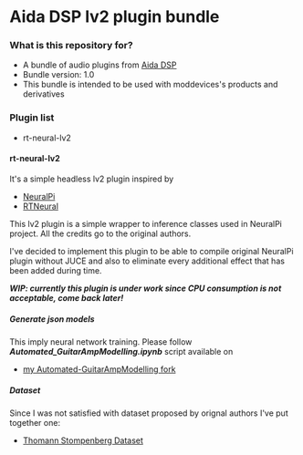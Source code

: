 # Aida DSP lv2 plugin bundle #

### What is this repository for? ###

* A bundle of audio plugins from [Aida DSP](http://aidadsp.cc)
* Bundle version: 1.0
* This bundle is intended to be used with moddevices's products and derivatives

### Plugin list ###

* rt-neural-lv2

#### rt-neural-lv2 ####

It's a simple headless lv2 plugin inspired by

- [NeuralPi](https://github.com/GuitarML/NeuralPi)
- [RTNeural](https://github.com/jatinchowdhury18/RTNeural.git)

This lv2 plugin is a simple wrapper to inference classes used in NeuralPi project. All
the credits go to the original authors.

I've decided to implement this plugin to be able to compile original NeuralPi plugin without JUCE
and also to eliminate every additional effect that has been added during time.

__*WIP: currently this plugin is under work since CPU consumption is not acceptable, come back later!*__

##### Generate json models #####

This imply neural network training. Please follow __*Automated_GuitarAmpModelling.ipynb*__ script available on

- [my Automated-GuitarAmpModelling fork](https://github.com/MaxPayne86/Automated-GuitarAmpModelling/tree/aidadsp_devel)

##### Dataset #####

Since I was not satisfied with dataset proposed by orignal authors I've put together one:

- [Thomann Stompenberg Dataset](https://github.com/MaxPayne86/ThomannStompenbergDataset)
